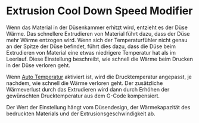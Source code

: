 Extrusion Cool Down Speed Modifier
====
Wenn das Material in der Düsenkammer erhitzt wird, entzieht es der Düse Wärme. Das schnellere Extrudieren von Material führt dazu, dass der Düse mehr Wärme entzogen wird. Wenn sich der Temperaturfühler nicht genau an der Spitze der Düse befindet, führt dies dazu, dass die Düse beim Extrudieren von Material eine etwas niedrigere Temperatur hat als im Leerlauf. Diese Einstellung beschreibt, wie schnell die Wärme beim Drucken in der Düse verloren geht.

Wenn [Auto Temperatur](../experimental/material_flow_dependent_temperature.md) aktiviert ist, wird die Drucktemperatur angepasst, je nachdem, wie schnell die Wärme verloren geht. Der zusätzliche Wärmeverlust durch das Extrudieren wird dann durch Erhöhen der gewünschten Drucktemperatur aus dem G-Code kompensiert.

Der Wert der Einstellung hängt vom Düsendesign, der Wärmekapazität des bedruckten Materials und der Extrusionsgeschwindigkeit ab.